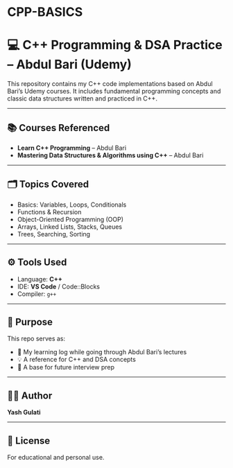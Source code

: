 # CPP-BASICS

# 💻 C++ Programming & DSA Practice – Abdul Bari (Udemy)

This repository contains my C++ code implementations based on Abdul Bari’s Udemy courses. It includes fundamental programming concepts and classic data structures written and practiced in C++.

---

## 📚 Courses Referenced

- **Learn C++ Programming** – Abdul Bari  
- **Mastering Data Structures & Algorithms using C++** – Abdul Bari

---

## 🗂️ Topics Covered

- Basics: Variables, Loops, Conditionals
- Functions & Recursion
- Object-Oriented Programming (OOP)
- Arrays, Linked Lists, Stacks, Queues
- Trees, Searching, Sorting

---

## ⚙️ Tools Used

- Language: **C++**
- IDE: **VS Code** / Code::Blocks
- Compiler: `g++`

---

## 📌 Purpose

This repo serves as:
- 📖 My learning log while going through Abdul Bari’s lectures
- 💡 A reference for C++ and DSA concepts
- 🧠 A base for future interview prep

---

## 🙋‍♂️ Author

**Yash Gulati**  

---

## 📜 License

For educational and personal use.
